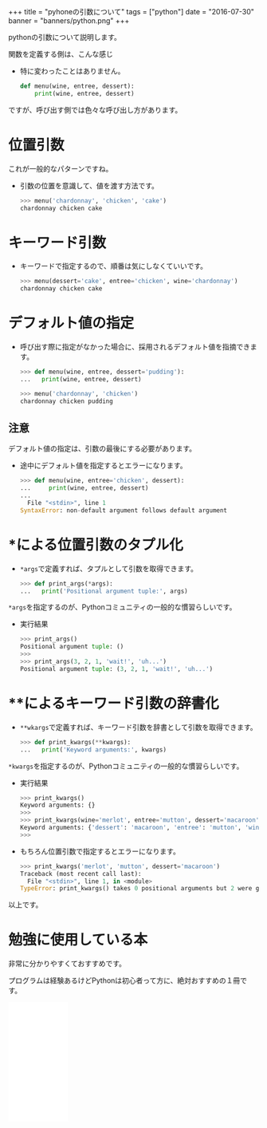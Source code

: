 +++
title = "pyhoneの引数について"
tags = ["python"]
date = "2016-07-30"
banner = "banners/python.png"
+++

pythonの引数について説明します。

<!--more-->

関数を定義する側は、こんな感じ

- 特に変わったことはありません。

    ```python
    def menu(wine, entree, dessert):
        print(wine, entree, dessert)
    ```

ですが、呼び出す側では色々な呼び出し方があります。

# 位置引数

これが一般的なパターンですね。

- 引数の位置を意識して、値を渡す方法です。

    ```python
    >>> menu('chardonnay', 'chicken', 'cake')
    chardonnay chicken cake
    ```

# キーワード引数

- キーワードで指定するので、順番は気にしなくていいです。

    ```python
    >>> menu(dessert='cake', entree='chicken', wine='chardonnay')
    chardonnay chicken cake
    ```

# デフォルト値の指定

- 呼び出す際に指定がなかった場合に、採用されるデフォルト値を指摘できます。

    ```python
    >>> def menu(wine, entree, dessert='pudding'):
    ...   print(wine, entree, dessert)

    >>> menu('chardonnay', 'chicken')
    chardonnay chicken pudding
    ```

## 注意

デフォルト値の指定は、引数の最後にする必要があります。

- 途中にデフォルト値を指定するとエラーになります。

    ```python
    >>> def menu(wine, entree='chicken', dessert):
    ...     print(wine, entree, dessert)
    ...
      File "<stdin>", line 1
    SyntaxError: non-default argument follows default argument
    ```

# *による位置引数のタプル化

- `*args`で定義すれば、タプルとして引数を取得できます。

    ```python
    >>> def print_args(*args):
    ...   print('Positional argument tuple:', args)
    ```

`*args`を指定するのが、Pythonコミュニティの一般的な慣習らしいです。

- 実行結果

    ```python
    >>> print_args()
    Positional argument tuple: ()
    >>>
    >>> print_args(3, 2, 1, 'wait!', 'uh...')
    Positional argument tuple: (3, 2, 1, 'wait!', 'uh...')
    ```

# **によるキーワード引数の辞書化

- `**wkargs`で定義すれば、キーワード引数を辞書として引数を取得できます。

    ```python
    >>> def print_kwargs(**kwargs):
    ...   print('Keyword arguments:', kwargs)
    ```

`*kwargs`を指定するのが、Pythonコミュニティの一般的な慣習らしいです。

- 実行結果

    ```python
    >>> print_kwargs()
    Keyword arguments: {}
    >>>
    >>> print_kwargs(wine='merlot', entree='mutton', dessert='macaroon')
    Keyword arguments: {'dessert': 'macaroon', 'entree': 'mutton', 'wine': 'merlot'}
    >>>
    ```

- もちろん位置引数で指定するとエラーになります。

    ```python
    >>> print_kwargs('merlot', 'mutton', dessert='macaroon')
    Traceback (most recent call last):
      File "<stdin>", line 1, in <module>
    TypeError: print_kwargs() takes 0 positional arguments but 2 were given
    ```

以上です。

# 勉強に使用している本

非常に分かりやすくておすすめです。

プログラムは経験あるけどPythonは初心者って方に、絶対おすすめの１冊です。

<iframe src="//rcm-fe.amazon-adsystem.com/e/cm?lt1=_blank&bc1=000000&IS2=1&nou=1&bg1=FFFFFF&fc1=000000&lc1=0000FF&t=bmsirato-22&o=9&p=8&l=as1&m=amazon&f=ifr&ref=qf_sp_asin_til&asins=4873117380" style="width:120px;height:240px;" scrolling="no" marginwidth="0" marginheight="0" frameborder="0"></iframe>
